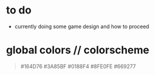 # to do 

* currently doing some game design and how to proceed  




# global colors  // colorscheme 

> #164D76
> #3A85BF
> #0188F4
> #8FE0FE
> #669277
